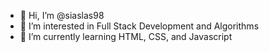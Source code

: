 - 👋 Hi, I’m @siaslas98
- 👀 I’m interested in Full Stack Development and Algorithms 
- 🌱 I’m currently learning HTML, CSS, and Javascript

<!---
siaslas98/siaslas98 is a ✨ special ✨ repository because its `README.md` (this file) appears on your GitHub profile.
You can click the Preview link to take a look at your changes.
--->
